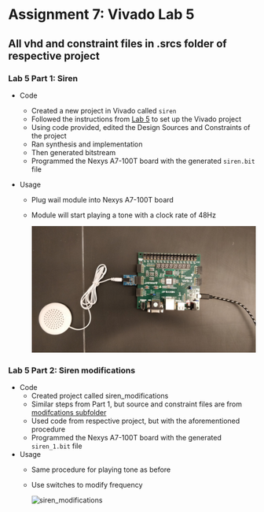 # Assignment 7: Vivado Lab 5
## All vhd and constraint files in .srcs folder of respective project

### Lab 5 Part 1: Siren
- Code
	- Created a new project in Vivado called `siren`
	- Followed the instructions from [Lab 5](https://github.com/kevinwlu/dsd/tree/master/Nexys-A7/Lab-5) to set up the Vivado project
	- Using code provided, edited the Design Sources and Constraints of the project
	- Ran synthesis and implementation
  	- Then generated bitstream
	- Programmed the Nexys A7-100T board with the generated `siren.bit` file

- Usage
	- Plug wail module into Nexys A7-100T board
	- Module will start playing a tone with a clock rate of 48Hz
	
		
		![siren](./siren/wail.jpg)
		
	
### Lab 5 Part 2: Siren modifications
- Code
  	- Created project called siren_modifications
	- Similar steps from Part 1, but source and constraint files are from [modifcations subfolder](https://github.com/kevinwlu/dsd/tree/master/Nexys-A7/Lab-5/Modifications)
	- Used code from respective project, but with the aforementioned procedure
	- Programmed the Nexys A7-100T board with the generated `siren_1.bit` file
-  Usage
	- Same procedure for playing tone as before
	- Use switches to modify frequency
		
		![siren_modifications](./siren_modifications/siren_modifications.jpg)
